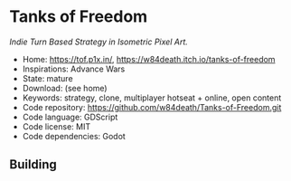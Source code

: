 # Tanks of Freedom

_Indie Turn Based Strategy in Isometric Pixel Art._

- Home: https://tof.p1x.in/, https://w84death.itch.io/tanks-of-freedom
- Inspirations: Advance Wars
- State: mature
- Download: (see home)
- Keywords: strategy, clone, multiplayer hotseat + online, open content
- Code repository: https://github.com/w84death/Tanks-of-Freedom.git
- Code language: GDScript
- Code license: MIT
- Code dependencies: Godot

## Building
